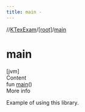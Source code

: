 ```yaml
---
title: main -
---
```

//[KTexExam](../index.md)/[[root]](index.md)/[main](main.md)



# main  
[jvm]  
Content  
fun [main](main.md)()  
More info  


Example of using this library.

  



